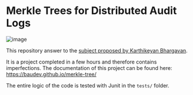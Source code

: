 # Merkle Trees for Distributed Audit Logs

![image](https://user-images.githubusercontent.com/29781702/102090229-8027d580-3e1d-11eb-9c9c-fc8236624e73.png)

This repository answer to the [subject proposed by Karthikeyan Bhargavan](http://pauillac.inria.fr/~fpottier/X/INF441/projets/merkle/merkle.pdf).

It is a project completed in a few hours and therefore contains imperfections.
The documentation of this project can be found here: https://baudev.github.io/merkle-tree/

The entire logic of the code is tested with Junit in the `tests/` folder.
